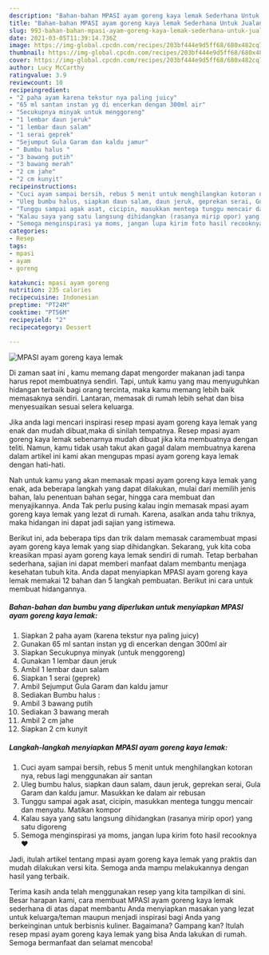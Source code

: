 ```yaml
---
description: "Bahan-bahan MPASI ayam goreng kaya lemak Sederhana Untuk Jualan"
title: "Bahan-bahan MPASI ayam goreng kaya lemak Sederhana Untuk Jualan"
slug: 993-bahan-bahan-mpasi-ayam-goreng-kaya-lemak-sederhana-untuk-jualan
date: 2021-03-05T11:39:14.736Z
image: https://img-global.cpcdn.com/recipes/203bf444e9d5ff68/680x482cq70/mpasi-ayam-goreng-kaya-lemak-foto-resep-utama.jpg
thumbnail: https://img-global.cpcdn.com/recipes/203bf444e9d5ff68/680x482cq70/mpasi-ayam-goreng-kaya-lemak-foto-resep-utama.jpg
cover: https://img-global.cpcdn.com/recipes/203bf444e9d5ff68/680x482cq70/mpasi-ayam-goreng-kaya-lemak-foto-resep-utama.jpg
author: Lucy McCarthy
ratingvalue: 3.9
reviewcount: 10
recipeingredient:
- "2 paha ayam karena tekstur nya paling juicy"
- "65 ml santan instan yg di encerkan dengan 300ml air"
- "Secukupnya minyak untuk menggoreng"
- "1 lembar daun jeruk"
- "1 lembar daun salam"
- "1 serai geprek"
- "Sejumput Gula Garam dan kaldu jamur"
- " Bumbu halus "
- "3 bawang putih"
- "3 bawang merah"
- "2 cm jahe"
- "2 cm kunyit"
recipeinstructions:
- "Cuci ayam sampai bersih, rebus 5 menit untuk menghilangkan kotoran nya, rebus lagi menggunakan air santan"
- "Uleg bumbu halus, siapkan daun salam, daun jeruk, geprekan serai, Gula Garam dan kaldu jamur. Masukkan ke dalam air rebusan"
- "Tunggu sampai agak asat, cicipin, masukkan mentega tunggu mencair dan menyatu. Matikan kompor"
- "Kalau saya yang satu langsung dihidangkan (rasanya mirip opor) yang satu digoreng"
- "Semoga menginspirasi ya moms, jangan lupa kirim foto hasil recooknya ❤"
categories:
- Resep
tags:
- mpasi
- ayam
- goreng

katakunci: mpasi ayam goreng 
nutrition: 235 calories
recipecuisine: Indonesian
preptime: "PT24M"
cooktime: "PT56M"
recipeyield: "2"
recipecategory: Dessert

---
```



![MPASI ayam goreng kaya lemak](https://img-global.cpcdn.com/recipes/203bf444e9d5ff68/680x482cq70/mpasi-ayam-goreng-kaya-lemak-foto-resep-utama.jpg)

Di zaman  saat ini , kamu memang dapat mengorder makanan jadi tanpa harus repot membuatnya sendiri. Tapi, untuk kamu yang mau menyuguhkan hidangan terbaik bagi orang tercinta, maka kamu memang lebih baik memasaknya sendiri. Lantaran, memasak di rumah lebih sehat dan bisa menyesuaikan sesuai selera keluarga.

Jika anda lagi mencari inspirasi resep mpasi ayam goreng kaya lemak yang enak dan mudah dibuat,maka di sinilah tempatnya. Resep mpasi ayam goreng kaya lemak  sebenarnya mudah dibuat jika kita membuatnya dengan teliti. Namun, kamu tidak usah takut akan gagal dalam membuatnya 
karena dalam artikel ini kami akan mengupas mpasi ayam goreng kaya lemak dengan hati-hati.  



Nah untuk kamu yang akan memasak mpasi ayam goreng kaya lemak yang enak, ada beberapa langkah yang dapat dilakukan, mulai dari memilih jenis bahan, lalu penentuan bahan segar, hingga cara membuat dan menyajikannya. Anda Tak perlu pusing kalau ingin memasak mpasi ayam goreng kaya lemak yang lezat di rumah. Karena, asalkan anda  tahu triknya, maka hidangan ini dapat jadi sajian yang istimewa.

Berikut ini, ada beberapa tips dan trik dalam memasak caramembuat mpasi ayam goreng kaya lemak yang siap dihidangkan. Sekarang, yuk kita coba kreasikan mpasi ayam goreng kaya lemak sendiri di rumah. Tetap berbahan sederhana, sajian ini dapat memberi manfaat dalam membantu menjaga kesehatan tubuh kita. Anda dapat menyiapkan MPASI ayam goreng kaya lemak memakai 12 bahan dan 5 langkah pembuatan. Berikut ini cara untuk membuat hidangannya.

<!--inarticleads1-->

##### Bahan-bahan dan bumbu yang diperlukan untuk menyiapkan MPASI ayam goreng kaya lemak:

1. Siapkan 2 paha ayam (karena tekstur nya paling juicy)
1. Gunakan 65 ml santan instan yg di encerkan dengan 300ml air
1. Siapkan Secukupnya minyak (untuk menggoreng)
1. Gunakan 1 lembar daun jeruk
1. Ambil 1 lembar daun salam
1. Siapkan 1 serai (geprek)
1. Ambil Sejumput Gula Garam dan kaldu jamur
1. Sediakan  Bumbu halus :
1. Ambil 3 bawang putih
1. Sediakan 3 bawang merah
1. Ambil 2 cm jahe
1. Siapkan 2 cm kunyit




<!--inarticleads2-->

##### Langkah-langkah menyiapkan MPASI ayam goreng kaya lemak:

1. Cuci ayam sampai bersih, rebus 5 menit untuk menghilangkan kotoran nya, rebus lagi menggunakan air santan
1. Uleg bumbu halus, siapkan daun salam, daun jeruk, geprekan serai, Gula Garam dan kaldu jamur. Masukkan ke dalam air rebusan
1. Tunggu sampai agak asat, cicipin, masukkan mentega tunggu mencair dan menyatu. Matikan kompor
1. Kalau saya yang satu langsung dihidangkan (rasanya mirip opor) yang satu digoreng
1. Semoga menginspirasi ya moms, jangan lupa kirim foto hasil recooknya ❤




Jadi, itulah artikel tentang  mpasi ayam goreng kaya lemak  yang praktis dan mudah dilakukan versi kita. Semoga anda mampu melakukannya dengan hasil yang terbaik. 

Terima kasih anda telah menggunakan resep yang kita tampilkan di sini. Besar harapan kami, cara membuat  MPASI ayam goreng kaya lemak sederhana di atas dapat membantu Anda menyiapkan masakan yang lezat untuk keluarga/teman maupun menjadi inspirasi bagi Anda yang berkeinginan untuk berbisnis kuliner. Bagaimana? Gampang kan? Itulah resep mpasi ayam goreng kaya lemak yang bisa Anda lakukan di rumah. Semoga bermanfaat dan selamat mencoba!

